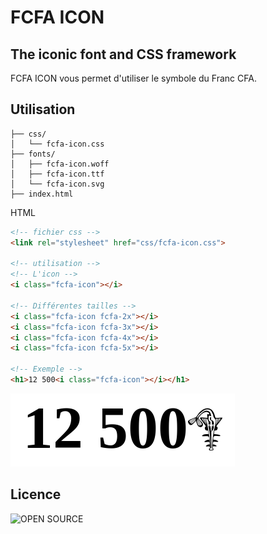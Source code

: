 # FCFA ICON
## The iconic font and CSS framework

FCFA ICON vous permet d'utiliser le symbole du Franc CFA.

## Utilisation
```
├── css/
│   └── fcfa-icon.css
├── fonts/
│   ├── fcfa-icon.woff
│   ├── fcfa-icon.ttf
│   └── fcfa-icon.svg
├── index.html
```

HTML

```html
<!-- fichier css -->
<link rel="stylesheet" href="css/fcfa-icon.css">

<!-- utilisation -->
<!-- L'icon -->
<i class="fcfa-icon"></i>

<!-- Différentes tailles -->
<i class="fcfa-icon fcfa-2x"></i>
<i class="fcfa-icon fcfa-3x"></i>
<i class="fcfa-icon fcfa-4x"></i>
<i class="fcfa-icon fcfa-5x"></i>

<!-- Exemple -->
<h1>12 500<i class="fcfa-icon"></i></h1>
```
![OPEN SOURCE](12500.png)
## Licence

![OPEN SOURCE](https://upload.wikimedia.org/wikipedia/commons/thumb/4/42/Opensource.svg/170px-Opensource.svg.png)
